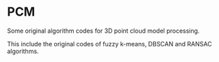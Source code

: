 # PCM
Some original algorithm codes for 3D point cloud model processing.


This include the original codes of fuzzy k-means, DBSCAN and RANSAC algorithms.
